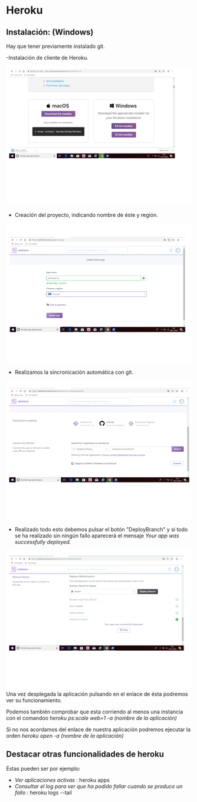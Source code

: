 # Heroku

## Instalación: (Windows)
Hay que tener previamente instalado git.

-Instalación de cliente de Heroku.

![img](https://github.com/SergioCruzPerez/InfraestructuraVirtual/blob/master/docs/imagenes/Descarga.png)

- Creación del proyecto, indicando nombre de éste y región.

![img](https://github.com/SergioCruzPerez/InfraestructuraVirtual/blob/master/docs/imagenes/Nombre.png)

- Realizamos la sincronicación automática con git.

![img](https://github.com/SergioCruzPerez/InfraestructuraVirtual/blob/master/docs/imagenes/Git.png)

- Realizado todo esto debemos pulsar el botón "DeployBranch" y si todo se ha realizado sin ningún fallo aparecerá el mensaje *Your app was successfully deployed.*

![img](https://github.com/SergioCruzPerez/InfraestructuraVirtual/blob/master/docs/imagenes/Despliegue.png)
Una vez desplegada la aplicación pulsando en el enlace de ésta podremos ver su funcionamiento.

Podemos también comprobar que esta corriendo al menos una instancia con el comandoo *heroku ps:scale web=1 -a (nombre de la aplicación)*

Si no nos acordamos del enlace de nuestra aplicación podremos ejecutar la orden *heroku open -a (nombre de la aplicación)*

## Destacar otras funcionalidades de heroku
Éstas pueden ser por ejemplo:
- *Ver aplicaciones activas* : heroku apps
- *Consultar el log para ver que ha podido fallar cuando se produce un fallo* : heroku logs --tail
